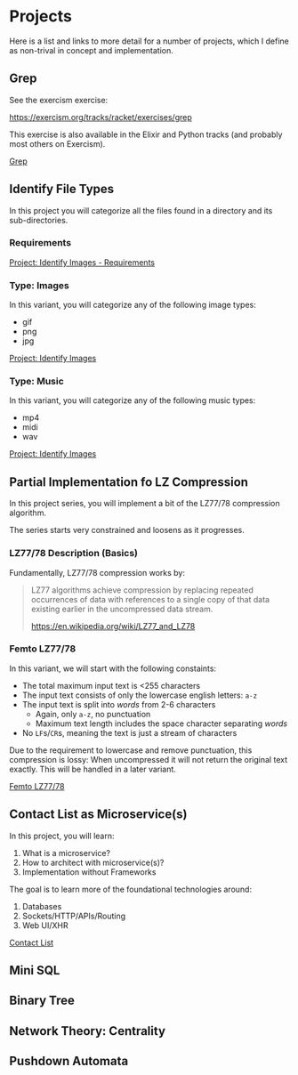 # Projects

Here is a list and links to more detail
for a number of projects, which I
define as non-trival in concept and
implementation.

## Grep

See the exercism exercise:

https://exercism.org/tracks/racket/exercises/grep

This exercise is also available in the Elixir and Python tracks
(and probably most others on Exercism).

[Grep](grep.md)

## Identify File Types

In this project you will categorize all the files found in a directory and
its sub-directories.

### Requirements

[Project: Identify Images - Requirements](file-types-requirements.md)

### Type: Images

In this variant, you will categorize any of the following image types:

  * gif
  * png
  * jpg

[Project: Identify Images](file-types-image.md)

### Type: Music

In this variant, you will categorize any of the following music types:

  * mp4
  * midi
  * wav

[Project: Identify Images](file-types-music.md)

## Partial Implementation fo LZ Compression

In this project series, you will implement a bit of the LZ77/78 compression
algorithm.

The series starts very constrained and loosens as it progresses.

### LZ77/78 Description (Basics)

Fundamentally, LZ77/78 compression works by:

> LZ77 algorithms achieve compression by replacing repeated occurrences of
> data with references to a single copy of that data existing earlier in the
> uncompressed data stream.
> 
>   https://en.wikipedia.org/wiki/LZ77_and_LZ78

### Femto LZ77/78

In this variant, we will start with the following constaints:

  * The total maximum input text is <255 characters
  * The input text consists of only the lowercase english letters: `a-z`
  * The input text is split into *words* from 2-6 characters
    * Again, only `a-z`, no punctuation
    * Maximum text length includes the space character separating *words*
  * No `LF`s/`CR`s, meaning the text is just a stream of characters

Due to the requirement to lowercase and remove punctuation, this
compression is lossy: When uncompressed it will not return the original
text exactly. This will be handled in a later variant.

[Femto LZ77/78](femto-lz77.md)

## Contact List as Microservice(s)

In this project, you will learn:

1. What is a microservice?
1. How to architect with microservice(s)?
1. Implementation without Frameworks

The goal is to learn more of the foundational technologies
around:

1.  Databases
1.  Sockets/HTTP/APIs/Routing
1.  Web UI/XHR

[Contact List](contact-list.md)

## Mini SQL

## Binary Tree

## Network Theory: Centrality

## Pushdown Automata


